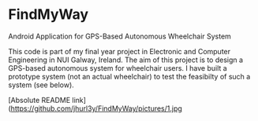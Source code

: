 # FindMyWay
Android Application for GPS-Based Autonomous Wheelchair System

This code is part of my final year project in Electronic and Computer Engineering in NUI Galway, Ireland. The aim of this project is to design a GPS-based autonomous system for wheelchair users. I have built a prototype system (not an actual wheelchair) to test the feasibilty of such a system (see below).

[Absolute README link](https://github.com/jhurl3y/FindMyWay/pictures/1.jpg
